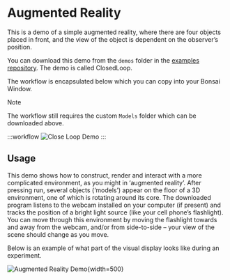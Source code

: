 # Augmented Reality

This is a demo of a simple augmented reality, where there are four objects placed in front, and the view of the object is dependent on the observer’s position.

You can download this demo from the `demos` folder in the [examples repository](https://github.com/bonvision/examples). The demo is called ClosedLoop.

The workflow is encapsulated below which you can copy into your Bonsai Window.

> [!NOTE]
> The workflow still requires the custom `Models` folder which can be downloaded above.

:::workflow
![Close Loop Demo](../../workflows/demo-closedloop.bonsai)
:::

## Usage
This demo shows how to construct, render and interact with a more complicated environment, as you might in ‘augmented reality’. After pressing run, several objects (‘models’) appear on the floor of a 3D environment, one of which is rotating around its core. The downloaded program listens to the webcam installed on your computer (if present) and tracks the position of a bright light source (like your cell phone’s flashlight). You can move through this environment by moving the flashlight towards and away from the webcam, and/or from side-to-side – your view of the scene should change as you move.

Below is an example of what part of the visual display looks like during an experiment.

![Augmented Reality Demo](~/images/DemoAR_V3.webp){width=500} 


